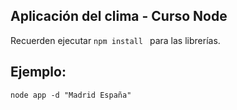 ## Aplicación del clima - Curso Node

Recuerden ejecutar ```npm install ``` para las librerías.

## Ejemplo:
```
node app -d "Madrid España"
```